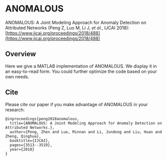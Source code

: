 # ANOMALOUS
ANOMALOUS: A Joint Modeling Approach for Anomaly Detection on Attributed Networks (Peng Z, Luo M, Li J, *et al.*, IJCAI 2018): [https://www.ijcai.org/proceedings/2018/488](https://www.ijcai.org/proceedings/2018/488)

## Overview
Here we give a MATLAB implementation of ANOMALOUS. We display it in an easy-to-read form. You could further optimize the code based on your own needs. 

## Cite
Please cite our paper if you make advantage of ANOMALOUS in your research:

```
@inproceedings{peng2018anomalous,
  title={ANOMALOUS: A Joint Modeling Approach for Anomaly Detection on Attributed Networks.},
  author={Peng, Zhen and Luo, Minnan and Li, Jundong and Liu, Huan and Zheng, Qinghua},
  booktitle={IJCAI},
  pages={3513--3519},
  year={2018}
}
```
